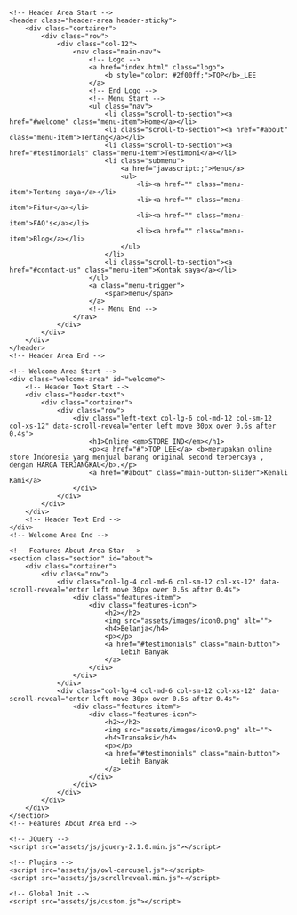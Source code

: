 <!DOCTYPE html>
<html lang="en">
<head>
	<meta charset="utf-8">
	<meta name="viewport" content="width=device-width, initial-scale=1, shrink-to-fit=no">
	<link href="https://fonts.googleapis.com/css?family=Poppins:100,200,300,400,500,600,700,800,900&display=swap" rel="stylesheet">
	<title>Landing Page HTML Template</title>
	<!-- CSS Files -->
	<link rel="stylesheet" type="text/css" href="assets/css/bootstrap.min.css">
	<link rel="stylesheet" type="text/css" href="assets/css/font-awesome.css">
	<link rel="stylesheet" type="text/css" href="assets/css/template.css">
</head>
<body>

	<!-- Header Area Start -->
	<header class="header-area header-sticky">
		<div class="container">
			<div class="row">
				<div class="col-12">
					<nav class="main-nav">
						<!-- Logo -->
						<a href="index.html" class="logo">
							<b style="color: #2f00ff;">TOP</b>_LEE
						</a>
						<!-- End Logo -->
						<!-- Menu Start -->
						<ul class="nav">
							<li class="scroll-to-section"><a href="#welcome" class="menu-item">Home</a></li>
							<li class="scroll-to-section"><a href="#about" class="menu-item">Tentang</a></li>
							<li class="scroll-to-section"><a href="#testimonials" class="menu-item">Testimoni</a></li>
							<li class="submenu">
								<a href="javascript:;">Menu</a>
								<ul>
									<li><a href="" class="menu-item">Tentang saya</a></li>
									<li><a href="" class="menu-item">Fitur</a></li>
									<li><a href="" class="menu-item">FAQ's</a></li>
									<li><a href="" class="menu-item">Blog</a></li>
								</ul>
							</li>
							<li class="scroll-to-section"><a href="#contact-us" class="menu-item">Kontak saya</a></li>
						</ul>
						<a class="menu-trigger">
							<span>menu</span>
						</a>
						<!-- Menu End -->
					</nav>
				</div>
			</div>
		</div>
	</header>
	<!-- Header Area End -->

	<!-- Welcome Area Start -->
	<div class="welcome-area" id="welcome">
		<!-- Header Text Start -->
		<div class="header-text">
			<div class="container">
				<div class="row">
					<div class="left-text col-lg-6 col-md-12 col-sm-12 col-xs-12" data-scroll-reveal="enter left move 30px over 0.6s after 0.4s">
						<h1>Online <em>STORE IND</em></h1>
						<p><a href="#">TOP_LEE</a> <b>merupakan online store Indonesia yang menjual barang original second terpercaya , dengan HARGA TERJANGKAU</b>.</p>
						<a href="#about" class="main-button-slider">Kenali Kami</a>
					</div>
				</div>
			</div>
		</div>
		<!-- Header Text End -->
	</div>
	<!-- Welcome Area End -->

	<!-- Features About Area Star -->
	<section class="section" id="about">
		<div class="container">
			<div class="row">
				<div class="col-lg-4 col-md-6 col-sm-12 col-xs-12" data-scroll-reveal="enter left move 30px over 0.6s after 0.4s">
					<div class="features-item">
						<div class="features-icon">
							<h2></h2>
							<img src="assets/images/icon0.png" alt="">
							<h4>Belanja</h4>
							<p></p>
							<a href="#testimonials" class="main-button">
								Lebih Banyak
							</a>
						</div>
					</div>
				</div>
				<div class="col-lg-4 col-md-6 col-sm-12 col-xs-12" data-scroll-reveal="enter left move 30px over 0.6s after 0.4s">
					<div class="features-item">
						<div class="features-icon">
							<h2></h2>
							<img src="assets/images/icon9.png" alt="">
							<h4>Transaksi</h4>
							<p></p>
							<a href="#testimonials" class="main-button">
								Lebih Banyak
							</a>
						</div>
					</div>
				</div>
			</div>
		</div>
	</section>
	<!-- Features About Area End -->

	<!-- JQuery -->
	<script src="assets/js/jquery-2.1.0.min.js"></script>

	<!-- Plugins -->
	<script src="assets/js/owl-carousel.js"></script>
	<script src="assets/js/scrollreveal.min.js"></script>

	<!-- Global Init -->
	<script src="assets/js/custom.js"></script>
</body>
</html>

